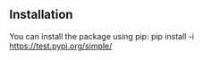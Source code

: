 
## Installation
You can install the package using pip:
pip install -i https://test.pypi.org/simple/ <name>